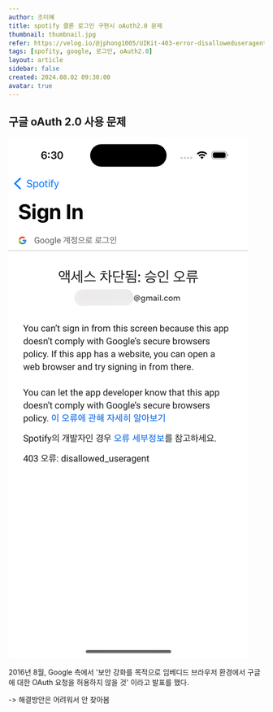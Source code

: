 ```yaml
---
author: 조미혜
title: spotify 클론 로그인 구현시 oAuth2.0 문제
thumbnail: thumbnail.jpg
refer: https://velog.io/@jphong1005/UIKit-403-error-disalloweduseragent-%EA%B5%AC%EA%B8%80-%EB%A1%9C%EA%B7%B8%EC%9D%B8-%EA%B5%AC%ED%98%84%ED%95%98%EA%B8%B0
tags: [spofity, google, 로그인, oAuth2.0]
layout: article
sidebar: false
created: 2024.08.02 09:30:00
avatar: true
---
```


## 구글 oAuth 2.0 사용 문제


![](01.png)
   
2016년 8월, Google 측에서 '보안 강화를 목적으로 임베디드 브라우저 환경에서 구글에 대한 OAuth 요청을 허용하지 않을 것' 이라고 발표를 했다.

-> 해결방안은 어려워서 안 찾아봄